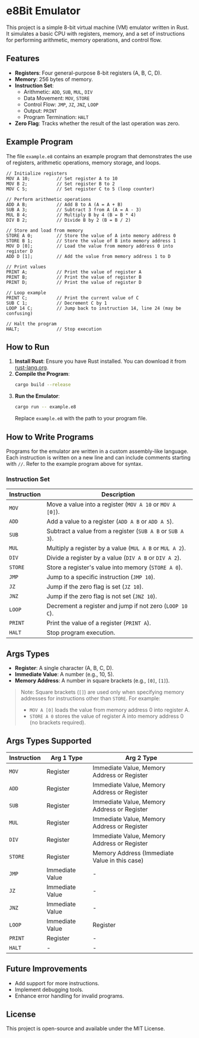 # e8Bit Emulator

This project is a simple 8-bit virtual machine (VM) emulator written in Rust. It simulates a basic CPU with registers, memory, and a set of instructions for performing arithmetic, memory operations, and control flow.

## Features

- **Registers**: Four general-purpose 8-bit registers (A, B, C, D).
- **Memory**: 256 bytes of memory.
- **Instruction Set**:
  - Arithmetic: `ADD`, `SUB`, `MUL`, `DIV`
  - Data Movement: `MOV`, `STORE`
  - Control Flow: `JMP`, `JZ`, `JNZ`, `LOOP`
  - Output: `PRINT`
  - Program Termination: `HALT`
- **Zero Flag**: Tracks whether the result of the last operation was zero.

## Example Program

The file `example.e8` contains an example program that demonstrates the use of registers, arithmetic operations, memory storage, and loops.

```plaintext
// Initialize registers
MOV A 10;          // Set register A to 10
MOV B 2;           // Set register B to 2
MOV C 5;           // Set register C to 5 (loop counter)

// Perform arithmetic operations
ADD A B;           // Add B to A (A = A + B)
SUB A 3;           // Subtract 3 from A (A = A - 3)
MUL B 4;           // Multiply B by 4 (B = B * 4)
DIV B 2;           // Divide B by 2 (B = B / 2)

// Store and load from memory
STORE A 0;         // Store the value of A into memory address 0
STORE B 1;         // Store the value of B into memory address 1
MOV D [0];         // Load the value from memory address 0 into register D
ADD D [1];         // Add the value from memory address 1 to D

// Print values
PRINT A;           // Print the value of register A
PRINT B;           // Print the value of register B
PRINT D;           // Print the value of register D

// Loop example
PRINT C;           // Print the current value of C
SUB C 1;           // Decrement C by 1
LOOP 14 C;         // Jump back to instruction 14, line 24 (may be confusing)

// Halt the program
HALT;              // Stop execution
```

## How to Run

1. **Install Rust**: Ensure you have Rust installed. You can download it from [rust-lang.org](https://www.rust-lang.org/).
2. **Compile the Program**:
   ```bash
   cargo build --release
   ```
3. **Run the Emulator**:
   ```bash
   cargo run -- example.e8
   ```
   Replace `example.e8` with the path to your program file.

## How to Write Programs

Programs for the emulator are written in a custom assembly-like language. Each instruction is written on a new line and can include comments starting with `//`. Refer to the example program above for syntax.

### Instruction Set

| Instruction | Description                                                                 |
|-------------|-----------------------------------------------------------------------------|
| `MOV`       | Move a value into a register (`MOV A 10` or `MOV A [0]`).                  |
| `ADD`       | Add a value to a register (`ADD A B` or `ADD A 5`).                        |
| `SUB`       | Subtract a value from a register (`SUB A B` or `SUB A 3`).                 |
| `MUL`       | Multiply a register by a value (`MUL A B` or `MUL A 2`).                  |
| `DIV`       | Divide a register by a value (`DIV A B` or `DIV A 2`).                    |
| `STORE`     | Store a register's value into memory (`STORE A 0`).                        |
| `JMP`       | Jump to a specific instruction (`JMP 10`).                                |
| `JZ`        | Jump if the zero flag is set (`JZ 10`).                                   |
| `JNZ`       | Jump if the zero flag is not set (`JNZ 10`).                              |
| `LOOP`      | Decrement a register and jump if not zero (`LOOP 10 C`).                  |
| `PRINT`     | Print the value of a register (`PRINT A`).                                |
| `HALT`      | Stop program execution.                                                   |

## Args Types

- **Register**: A single character (A, B, C, D).
- **Immediate Value**: A number (e.g., 10, 5).
- **Memory Address**: A number in square brackets (e.g., `[0]`, `[1]`).
> Note: Square brackets (`[]`) are used only when specifying memory addresses for instructions other than `STORE`. For example:
> - `MOV A [0]` loads the value from memory address 0 into register A.
> - `STORE A 0` stores the value of register A into memory address 0 (no brackets required).

## Args Types Supported

| Instruction | Arg 1 Type | Arg 2 Type |
|-------------|------------|------------|
| `MOV`       | Register    | Immediate Value, Memory Address or Register |
| `ADD`       | Register    | Immediate Value, Memory Address or Register |
| `SUB`       | Register    | Immediate Value, Memory Address or Register |
| `MUL`       | Register    | Immediate Value, Memory Address or Register |
| `DIV`       | Register    | Immediate Value, Memory Address or Register |
| `STORE`     | Register    | Memory Address (Immediate Value in this case) |
| `JMP`       | Immediate Value | -          |
| `JZ`        | Immediate Value | -          |
| `JNZ`       | Immediate Value | -          |
| `LOOP`      | Immediate Value | Register    |
| `PRINT`     | Register    | -          |
| `HALT`      | -          | -          |

## Future Improvements

- Add support for more instructions.
- Implement debugging tools.
- Enhance error handling for invalid programs.

## License

This project is open-source and available under the MIT License.
